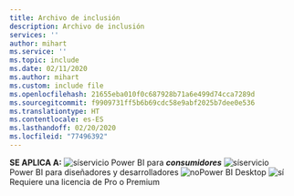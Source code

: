```yaml
---
title: Archivo de inclusión
description: Archivo de inclusión
services: ''
author: mihart
ms.service: ''
ms.topic: include
ms.date: 02/11/2020
ms.author: mihart
ms.custom: include file
ms.openlocfilehash: 21655eba010f0c687928b71a6e499d74cca7289d
ms.sourcegitcommit: f9909731ff5b6b69cdc58e9abf2025b7dee0e536
ms.translationtype: HT
ms.contentlocale: es-ES
ms.lasthandoff: 02/20/2020
ms.locfileid: "77496392"
---
```

<Token>**SE APLICA A:** ![sí](media/yes.png)servicio Power BI para ***consumidores*** ![sí](media/yes.png)servicio Power BI para diseñadores y desarrolladores ![no](media/no.png)Power BI Desktop ![sí](media/yes.png)Requiere una licencia de Pro o Premium </Token>